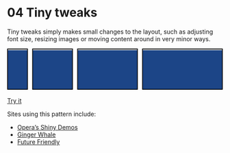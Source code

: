 # 04 Tiny tweaks

Tiny tweaks simply makes small changes to the layout, such as adjusting font size, resizing images or moving content around in very minor ways.

![Tiny tweaks](imgs/tiny-tweaks.svg)

[Try it](samples/tiny-tweaks.html)

Sites using this pattern include:

- [Opera’s Shiny Demos](http://shinydemos.com/)
- [Ginger Whale](http://gingerwhale.com/)
- [Future Friendly](http://futurefriendlyweb.com/)
